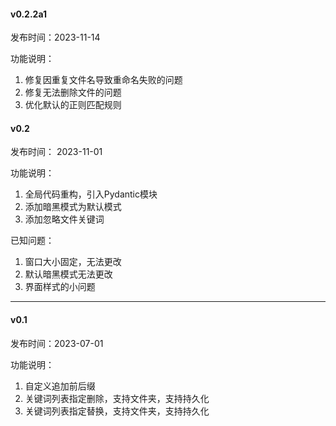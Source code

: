 
#### v0.2.2a1
发布时间：2023-11-14

功能说明：
1. 修复因重复文件名导致重命名失败的问题
2. 修复无法删除文件的问题
3. 优化默认的正则匹配规则

#### v0.2
发布时间： 2023-11-01

功能说明：
1. 全局代码重构，引入Pydantic模块
2. 添加暗黑模式为默认模式
3. 添加忽略文件关键词

已知问题：
1. 窗口大小固定，无法更改
2. 默认暗黑模式无法更改
3. 界面样式的小问题

---

#### v0.1
发布时间：2023-07-01

功能说明：
1. 自定义追加前后缀
2. 关键词列表指定删除，支持文件夹，支持持久化
3. 关键词列表指定替换，支持文件夹，支持持久化
